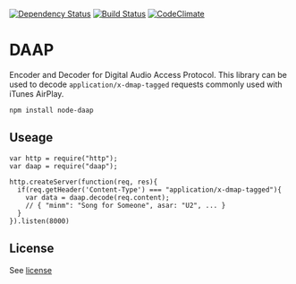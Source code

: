 [![Dependency Status](https://david-dm.org/kylewelsby/daap.svg)](https://david-dm.org/kylewelsby/daap)
[![Build Status](https://travis-ci.org/kylewelsby/daap.svg)](https://travis-ci.org/kylewelsby/daap)
[![CodeClimate](https://img.shields.io/codeclimate/github/kylewelsby/dapp.svg)](https://codeclimate.com/github/kylewelsby/daap)

# DAAP

Encoder and Decoder for Digital Audio Access Protocol. This library can be used
to decode `application/x-dmap-tagged` requests commonly used with iTunes AirPlay.

    npm install node-daap

## Useage

```
var http = require("http");
var daap = require("daap");

http.createServer(function(req, res){
  if(req.getHeader('Content-Type') === "application/x-dmap-tagged"){
    var data = daap.decode(req.content);
    // { "minm": "Song for Someone", asar: "U2", ... }
  }
}).listen(8000)
```

## License

See [license](./LICENSE)
